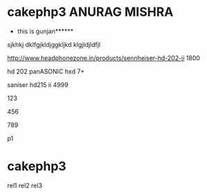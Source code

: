 
# cakephp3 ANURAG MISHRA

* this is gunjan******

sjkhkj dklfgjkldjggkljkd   klgjldjldfjl

http://www.headphonezone.in/products/sennheiser-hd-202-ii  1800

hd 202 
panASONIC hxd 7+

saniser  hd215 ii 4999

123

456

789


p1

# cakephp3
rel1
rel2
rel3
